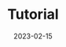 ---
title: "Tutorial"
description: "Using the API"
lead: ""
date: 2023-02-15
lastmod: 2023-02-15
draft: false
images: []
weight: 30
toc: true
---